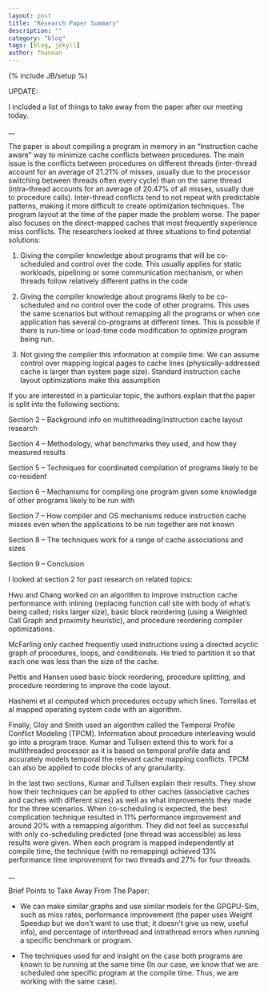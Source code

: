 ```yaml
---
layout: post
title: "Research Paper Summary"
description: ""
category: "blog"
tags: [blog, jekyll]
author: fhannan
---
```

{% include JB/setup %}

UPDATE:

I included a list of things to take away from the paper after our meeting today.

__


The paper is about compiling a program in memory in an “Instruction cache aware” way to minimize cache conflicts between procedures. The main issue is the conflicts between procedures on different threads (inter-thread account for an average of 21.21% of misses, usually due to the processor switching between threads often every cycle) than on the same thread (intra-thread accounts for an average of 20.47% of all misses, usually due to procedure calls). Inter-thread conflicts tend to not repeat with predictable patterns, making it more difficult to create optimization techniques. The program layout at the time of the paper made the problem worse. The paper also focuses on the direct-mapped caches that most frequently experience miss conflicts. 
The researchers looked at three situations to find potential solutions:

1)	Giving the compiler knowledge about programs that will be co-scheduled and control over the code. This usually applies for static workloads, pipelining or some communication mechanism, or when threads follow relatively different paths in the code

2)	Giving the compiler knowledge about programs likely to be co-scheduled and no control over the code of other programs. This uses the same scenarios but without remapping all the programs or when one application has several co-programs at different times. This is possible if there is run-time or load-time code modification to optimize program being run.

3)	Not giving the compiler this information at compile time. We can assume control over mapping logical pages to cache lines (physically-addressed cache is larger than system page size). Standard instruction cache layout optimizations make this assumption

If you are interested in a particular topic, the authors explain that the paper is split into the following sections: 

Section 2 – Background info on multithreading/instruction cache layout research

Section 4 – Methodology, what benchmarks they used, and how they measured results

Section 5 – Techniques for coordinated compilation of programs likely to be co-resident

Section 6 – Mechanisms for compiling one program given some knowledge of other programs likely to be run with

Section 7 –  How compiler and OS mechanisms reduce instruction cache misses even when the applications to be run together are not known

Section 8 – The techniques work for a range of cache associations and sizes

Section 9 – Conclusion

I looked at section 2 for past research on related topics:

Hwu and Chang worked on an algorithm to improve instruction cache performance with inlining (replacing function call site with body of what’s being called; risks larger size), basic block reordering (using a Weighted Call Graph and proximity heuristic), and procedure reordering compiler optimizations.

McFarling only cached frequently used instructions using a directed acyclic graph of procedures, loops, and conditionals. He tried to partition it so that each one was less than the size of the cache.

Pettis and Hansen used basic block reordering, procedure splitting, and procedure reordering to improve the code layout.

Hashemi et al computed which procedures occupy which lines. Torrellas et al mapped operating system code with an algorithm. 

Finally, Gloy and Smith used an algorithm called the Temporal Profile Conflict Modeling (TPCM). Information about procedure interleaving would go into a program trace. Kumar and Tullsen extend this to work for a multithreaded processor as it is based on temporal profile data and accurately models temporal the relevant cache mapping conflicts. TPCM can also be applied to code blocks of any granularity. 

In the last two sections, Kumar and Tullsen explain their results. They show how their techniques can be applied to other caches (associative caches and caches with different sizes) as well as what improvements they made for the three scenarios. When co-scheduling is expected, the best complication technique resulted in 11% performance improvement and around 20% with a remapping algorithm. They did not feel as successful with only co-scheduling predicted (one thread was accessible) as less results were given. When each program is mapped independently at compile time, the technique (with no remapping) achieved 13% performance time improvement for two threads and 27% for four threads.

__


Brief Points to Take Away From The Paper:

- We can make similar graphs and use similar models for the GPGPU-Sim, such as miss rates, performance improvement (the paper uses Weight Speedup but we don't want to use that; it doesn't give us new, useful info), and percentage of interthread and intrathread errors when running a specific benchmark or program.

- The techniques used for and insight on the case both programs are known to be running at the same time (In our case, we know that we are scheduled one specific program at the compile time. Thus, we are working with the same case).
